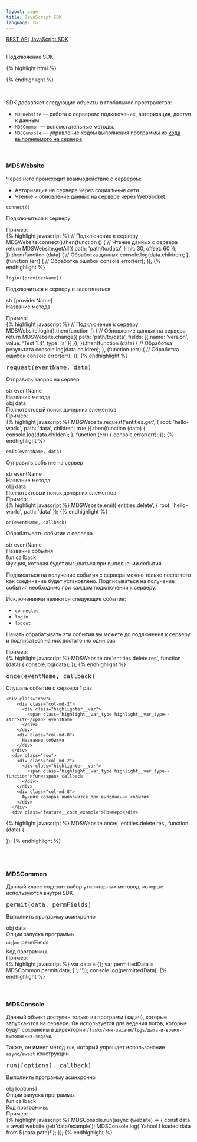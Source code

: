 ```yaml
---
layout: page
title: JavaScript SDK
language: ru
---
```


<div class="page-tab-list">
    <a href="/ru/docs/api" class="page-tab">REST API</a>
    <a href="/ru/docs/api/websocket" class="page-tab page-tab--active">JavaScript SDK</a>
</div>

<br />

Подклюяение SDK:

{% highlight html %}
<script src="https://web20.site/js/dist/web2.0.js"></script>
{% endhighlight %}

<br />

SDK добавляет следующие объекты в глобальное пространство:

* ```MDSWebsite``` &mdash; работа с сервером: подключение, авторизация, доступ к данным.
* ```MDSCommon``` &mdash; вспомогательные методы.
* ```MDSConsole``` &mdash; управление ходом выполнения программы из [кода выполняемого на сервере](/ru/docs/how-to-run-code).

<br />

### MDSWebsite

Через него происходит взаимодействие с сервером:

- Авторизация на сервере через социальные сети.
- Чтение и обновление данных на сервере через WebSocket.

<section class="feature__section">
  <div class="row endpoint_header">
    <div class="col-sm-4 col-md-3">
      <div class="highlighter-rouge">
        <pre class="highlight"><code class="feature__method_name">connect()</code></pre>
      </div>
    </div>
    <div class="col-sm-8 col-md-8">
      <p class="feature__subtitle endpoint_header__description">Подключиться к серверу</p>
    </div>
  </div>
  <p>
    <div class="feature__code_example">Пример:</div>
{% highlight javascript %}
// Подключение к серверу
MDSWebsite.connect().then(function () {
  // Чтение данных с сервера
  return MDSWebsite.getAll({
    path: 'path/to/data',
    limit: 30,
    offset: 60
  });
}).then(function (data) {
  // Обработка данных
  console.log(data.children);
}, (function (err) {
  // Обработка ошибок
  console.error(err);
});
{% endhighlight %}
  </p>
</section>


<section class="feature__section">
  <div class="row endpoint_header">
    <div class="col-sm-5 col-md-3">
      <div class="highlighter-rouge">
        <pre class="highlight"><code class="feature__method_name">login([providerName])</code></pre>
      </div>
    </div>
    <div class="col-sm-7 col-md-8">
      <p class="feature__subtitle endpoint_header__description">Подключиться к серверу и залогиниться</p>
    </div>
  </div>
  <div class="row">
    <div class="col-sm-4 col-md-3">
      <div class="highlighter__var">
        <span class="highlight__var_type highlight__var_type--str">str</span> [providerName]
      </div>
    </div>
    <div class="col-sm-8 col-md-8">
      Название метода
    </div>
  </div>
  
  <p>
    <div class="feature__code_example">Пример:</div>
{% highlight javascript %}
// Подключение к серверу
MDSWebsite.login().then(function () {
  // Обновление данных на сервера
  return MDSWebsite.change({
    path: 'path/to/data',
    fields: [{ name: 'version', value: 'Test 1.4', type: 's' }]
  });
}).then(function (data) {
  // Обработка результата
  console.log(data.children);
}, (function (err) {
  // Обработка ошибок
  console.error(err);
});
{% endhighlight %}
  </p>
</section>




<section class="feature__section">
  <div class="row endpoint_header">
    <div class="col-sm-5 col-md-3">
      <div class="highlighter-rouge">
        <pre class="highlight"><code class="feature__method_name" style="font-size: 16px">request(eventName, data)</code></pre>
      </div>
    </div>
    <div class="col-sm-7 col-md-8">
      <p class="feature__subtitle endpoint_header__description">Отправить запрос на сервер</p>
    </div>
  </div>
  
  <div class="row">
    <div class="col-sm-4 col-md-2">
      <div class="highlighter__var">
        <span class="highlight__var_type highlight__var_type--str">str</span> eventName
      </div>
    </div>
    <div class="col-sm-8 col-md-8">
      Название метода
    </div>
  </div>
  
  <div class="row">
    <div class="col-sm-4 col-md-2">
      <div class="highlighter__var">
        <span class="highlight__var_type highlight__var_type--obj">obj</span> data
      </div>
    </div>
    <div class="col-sm-8 col-md-8">
      Полнотектовый поиск дочерних элементов
    </div>
  </div>
  <div class="feature__code_example">Пример:</div>
{% highlight javascript %}
MDSWebsite.request('entities.get', {
  root: 'hello-world',
  path: 'data',
  children: true
}).then(function (data) {
  console.log(data.childen);
}, function (err) {
  console.error(err);
});
{% endhighlight %}
</section>



<section class="feature__section">
  <div class="row endpoint_header">
    <div class="col-sm-5 col-md-3">
      <div class="highlighter-rouge">
        <pre class="highlight"><code class="feature__method_name">emit(eventName, data)</code></pre>
      </div>
    </div>
    <div class="col-sm-7 col-md-8">
      <p class="feature__subtitle endpoint_header__description">Отправить событие на сервер</p>
    </div>
  </div>
  
  <div class="row">
    <div class="col-sm-4 col-md-2">
      <div class="highlighter__var">
        <span class="highlight__var_type highlight__var_type--str">str</span> eventName
      </div>
    </div>
    <div class="col-sm-8 col-md-8">
      Название метода
    </div>
  </div>
  
  <div class="row">
    <div class="col-sm-4 col-md-2">
      <div class="highlighter__var">
        <span class="highlight__var_type highlight__var_type--obj">obj</span> data
      </div>
    </div>
    <div class="col-sm-8 col-md-8">
      Полнотектовый поиск дочерних элементов
    </div>
  </div>
  <div class="feature__code_example">Пример:</div>
{% highlight javascript %}
MDSWebsite.emit('entities.delete', {
  root: 'hello-world',
  path: 'data'
});
{% endhighlight %}
</section>


<section class="feature__section">
  <div class="row endpoint_header">
    <div class="col-sm-5 col-md-3">
      <div class="highlighter-rouge">
        <pre class="highlight"><code class="feature__method_name">on(eventName, callback)</code></pre>
      </div>
    </div>
    <div class="col-sm-7 col-md-5">
      <p class="feature__subtitle endpoint_header__description">Обрабатывать событие с сервера</p>
    </div>
  </div>
  
  <div class="row">
    <div class="col-sm-4 col-md-2">
      <div class="highlighter__var">
        <span class="highlight__var_type highlight__var_type--str">str</span> eventName
      </div>
    </div>
    <div class="col-sm-8 col-md-8">
      Название события
    </div>
  </div>
  
  <div class="row">
    <div class="col-sm-4 col-md-2">
      <div class="highlighter__var">
        <span class="highlight__var_type highlight__var_type--function">fun</span> callback
      </div>
    </div>
    <div class="col-sm-8 col-md-8">
      Фукция, которая будет вызываться при выполнении события
    </div>
  </div>
  <p>
    Подписаться на получение события с сервера можно только
    после того как соединение будет установлено. Подписываться на
    получение события необходимо при каждом подключении к серверу.
  </p>
  <p>
    Исключениями являются следующие события:
    <ul>
      <li><code>connected</code></li>
      <li><code>login</code></li>
      <li><code>logout</code></li>
    </ul>
    Начать обрабатывать эти события вы можете до подлючения к серверу и
    подписаться на них достаточно один раз.
  </p>
  <div class="feature__code_example">Пример:</div>
{% highlight javascript %}
MDSWebsite.on('entities.delete.res', function (data) {
    console.log(data);
});
{% endhighlight %}

</section>


<section class="feature__section">
    <div class="row endpoint_header">
        <div class="col-sm-5 col-md-3">
            <div class="highlighter-rouge">
                <pre class="highlight"><code class="feature__method_name" style="font-size: 16px">once(eventName, callback)</code></pre>
            </div>
        </div>
        <div class="col-sm-7 col-md-5">
            <p class="feature__subtitle endpoint_header__description">Слушать событие с сервера 1 раз</p>
        </div>
    </div>

    <div class="row">
        <div class="col-md-2">
          <div class="highlighter__var">
            <span class="highlight__var_type highlight__var_type--str">str</span> eventName
          </div>
        </div>
        <div class="col-md-8">
          Название события
        </div>
      </div>
      <div class="row">
        <div class="col-md-2">
          <div class="highlighter__var">
            <span class="highlight__var_type highlight__var_type--function">fun</span> callback
          </div>
        </div>
        <div class="col-md-8">
          Фукция которая выполнится при выполнении события
        </div>
      </div>
      <div class="feature__code_example">Пример:</div>
{% highlight javascript %}
MDSWebsite.once(
  'entities.delete.res', function (data) {
    
  });
{% endhighlight %}
</section>

<br />
<br />


### MDSCommon

Данный класс содежит набор утилитарных метовод, которые используются внутри SDK.

<section class="feature__section">
  <div class="row endpoint_header">
    <div class="col-sm-5 col-md-3">
      <div class="highlighter-rouge">
        <pre class="highlight"><code class="feature__method_name" style="font-size: 16px">permit(data, permFields)</code></pre>
      </div>
    </div>
    <div class="col-sm-7 col-md-8">
      <p class="feature__subtitle endpoint_header__description">Выполнить программу асинхронно</p>
    </div>
  </div>
  
  <div class="row">
    <div class="col-sm-4 col-md-2">
      <div class="highlighter__var">
        <span class="highlight__var_type highlight__var_type--obj">obj</span> data
      </div>
    </div>
    <div class="col-sm-8 col-md-8">
      Опции запуска программы.
    </div>
  </div>
  
  <div class="row">
    <div class="col-sm-4 col-md-2">
      <div class="highlighter__var">
        <span class="highlight__var_type highlight__var_type--arr" style="line-height: 30px; font-size: 12px;">obj|arr</span> permFields
      </div>
    </div>
    <div class="col-sm-8 col-md-8">
      Код программы.
    </div>
  </div>
  <div class="feature__code_example">Пример:</div>
{% highlight javascript %}
var data = {};
var permittedData = MDSCommon.permit(data, ['', '']);
console.log(permittedData);
{% endhighlight %}
</section>

<br />
<br />



### MDSConsole

Данный объект доступен только из программ (задач), которые запускаются на сервере. Он используется для ведения логов, которые
будут сохранены в директории `/tasks/имя-задачи/logs/дата-и-время-выполнения-задачи`.

Также, он имеет метод `run`, который упрощает использонание `async/await` конструкции.


<section class="feature__section">
  <div class="row endpoint_header">
    <div class="col-sm-5 col-md-3">
      <div class="highlighter-rouge">
        <pre class="highlight"><code class="feature__method_name" style="font-size: 16px">run([options], callback)</code></pre>
      </div>
    </div>
    <div class="col-sm-7 col-md-8">
      <p class="feature__subtitle endpoint_header__description">Выполнить программу асинхронно</p>
    </div>
  </div>
  
  <div class="row">
    <div class="col-sm-4 col-md-2">
      <div class="highlighter__var">
        <span class="highlight__var_type highlight__var_type--obj">obj</span> [options]
      </div>
    </div>
    <div class="col-sm-8 col-md-8">
      Опции запуска программы.
    </div>
  </div>
  
  <div class="row">
    <div class="col-sm-4 col-md-2">
      <div class="highlighter__var">
        <span class="highlight__var_type highlight__var_type--fun">fun</span> callback
      </div>
    </div>
    <div class="col-sm-8 col-md-8">
      Код программы.
    </div>
  </div>
  <div class="feature__code_example">Пример:</div>
{% highlight javascript %}
MDSConsole.run(async (website) => {
    const data = await website.get('data/example');
    MDSConsole.log(`Yahoo! I loaded data from ${data.path}!`);
});
{% endhighlight %}
</section>
